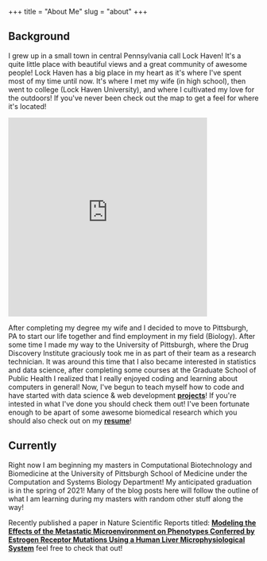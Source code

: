 +++
title = "About Me"
slug = "about"
+++

## Background
I grew up in a small town in central Pennsylvania call Lock Haven! It's a quite little place with beautiful views and a great community of awesome people! Lock Haven has a big place in my heart as it's where I've spent most of my time until now. It's where I met my wife (in high school), then went to college (Lock Haven University), and where I cultivated my love for the outdoors! If you've never been check out the map to get a feel for where it's located! 

<iframe align="center" src="https://www.google.com/maps/embed?pb=!1m18!1m12!1m3!1d48076.888804566974!2d-77.47930583889749!3d41.13877064752028!2m3!1f0!2f0!3f0!3m2!1i1024!2i768!4f13.1!3m3!1m2!1s0x89ce5ecacec14a51%3A0x26c24f7e098f649!2sLock+Haven%2C+PA+17745!5e0!3m2!1sen!2sus!4v1536534862335" width="400" height="400" frameborder="0" style="border:0" allowfullscreen></iframe>

After completing my degree my wife and I decided to move to Pittsburgh, PA to start our life together and find employment in my field (Biology). After some time I made my way to the University of Pittsburgh, where the Drug Discovery Institute graciously took me in as part of their team as a research technician. It was around this time that I also became interested in statistics and data science, after completing some courses at the Graduate School of Public Health I realized that I really enjoyed coding and learning about computers in general! Now, I've begun to teach myself how to code and have started with data science & web development [**projects**](/projects/)! If you're intested in what I've done you should check them out! I've been fortunate enough to be apart of some awesome biomedical research which you should also check out on my [**resume**](/resume/)!

## Currently

Right now I am beginning my masters in Computational Biotechnology and Biomedicine at the University of Pittsburgh School of Medicine under the Computation and Systems Biology Department! My anticipated graduation is in the spring of 2021! Many of the blog posts here will follow the outline of what I am learning during my masters with random other stuff along the way!

Recently published a paper in Nature Scientific Reports titled: [**Modeling the Effects of the Metastatic Microenvironment on Phenotypes Conferred by Estrogen Receptor Mutations Using a Human Liver Microphysiological System**](https://www.nature.com/articles/s41598-019-44756-5)
feel free to check that out!

